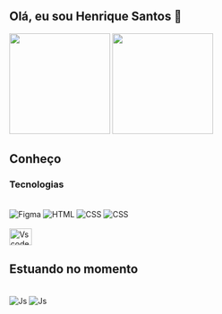 ## Olá, eu sou Henrique Santos 👋

<div>
<img  height="180px" src="https://github-readme-stats.vercel.app/api?username=HSanttus&show_icons=true&theme=github_dark">
<img height="180px" src="https://github-readme-stats.vercel.app/api/top-langs/?username=HSanttus&theme=github_dark">
</div>

	
## Conheço
### Tecnologias
<div style="display: inline_block"><br>
  <img align="center" alt="Figma" src="https://img.shields.io/badge/figma-%23F24E1E.svg?style=for-the-badge&logo=figma&logoColor=white">
  <img align="center" alt="HTML" src="https://img.shields.io/badge/HTML5-E34F26?style=for-the-badge&logo=html5&logoColor=white">
  <img align="center" alt="CSS"  src="https://img.shields.io/badge/CSS3-1572B6?style=for-the-badge&logo=css3&logoColor=white">
  <img align="center" alt="CSS"  src="https://img.shields.io/badge/Bootstrap-563D7C?style=for-the-badge&logo=bootstrap&logoColor=white">
 </div>
<div style="display: inline_block"><br>
  <img align="center" alt="Vscode" height="30" width="40" src="https://cdn.jsdelivr.net/gh/devicons/devicon/icons/vscode/vscode-original.svg"/>
</div>

## Estuando no momento
<div style="display: inline_block"><br>
  <img align="center" alt="Js"  src="https://img.shields.io/badge/JavaScript-F7DF1E?style=for-the-badge&logo=javascript&logoColor=black">
  <img align="center" alt="Js"  src="https://img.shields.io/badge/Kotlin-0095D5?&style=for-the-badge&logo=kotlin&logoColor=white">	
 
	
</div>
